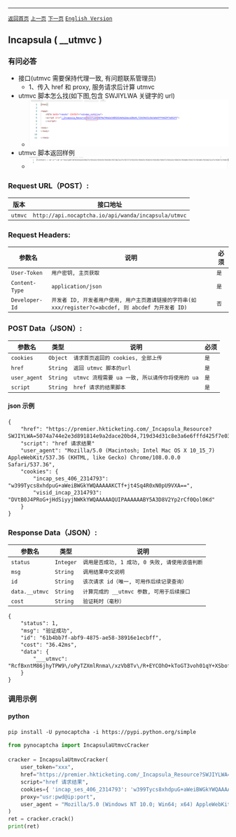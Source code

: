 ------

[`返回首页`](../README.md)    [`上一页`](incapsula.md)       [`下一页`](incapsula_rbzid.md)   [`English Version`](../en-US/incapsula_utmvc.md)

## Incapsula ( __utmvc )

### 有问必答

* 接口(utmvc 需要保持代理一致, 有问题联系管理员)
    * 1、传入 href 和 proxy, 服务请求后计算 utmvc 
* utmvc 脚本怎么找(如下图,包含 SWJIYLWA 关键字的 url)
    * ![incapsula](/images/incapsula/incapsula3.png)
* utmvc 脚本返回样例
    * ![incapsula](/images/incapsula/incapsula4.png)

### Request URL（POST）:

| 版本               | 接口地址                                                    |
|-------------------|---------------------------------------------------------|
| `utmvc` | `http://api.nocaptcha.io/api/wanda/incapsula/utmvc` |

### Request Headers:

| 参数名            | 说明                 | 必须  |
|----------------|--------------------|-----|
| `User-Token`   | `用户密钥, 主页获取`       | `是` |
| `Content-Type` | `application/json` | `是` |
| `Developer-Id` | `开发者 ID, 开发者用户使用, 用户主页邀请链接的字符串(如 xxx/register?c=abcdef, 则 abcdef 为开发者 ID)`           | `否` |

### POST Data（JSON）:

| 参数名          | 类型        | 说明  | 必须  |
|--------------|-----------|----------------------|-----|
| `cookies`    | `Object`  | `请求首页返回的 cookies, 全部上传` | `是` |
| `href`        | `String`  | `返回 utmvc 脚本的url` | `是` |
| `user_agent` | `String`  | `utmvc 流程需要 ua 一致, 所以请传你将使用的 ua`  | `是` |
| `script` | `String`  | `href 请求的结果脚本` | `是` |

#### json 示例

```
{
    "href": "https://premier.hkticketing.com/_Incapsula_Resource?SWJIYLWA=5074a744e2e3d891814e9a2dace20bd4,719d34d31c8e3a6e6fffd425f7e032f3",
    "script": "href 请求结果"
    "user_agent": "Mozilla/5.0 (Macintosh; Intel Mac OS X 10_15_7) AppleWebKit/537.36 (KHTML, like Gecko) Chrome/108.0.0.0 Safari/537.36",
    "cookies": {
        "incap_ses_406_2314793": "w399Tycs8xhdpuG+aWeiBWGkYWQAAAAAKCTf+jt4Sq4R0xN0pU9VXA==",
        "visid_incap_2314793": "DVtB0J4PRoG+jHdSiyyjNWKkYWQAAAAAQUIPAAAAAABY5A3D8V2Yp2rCf0Qol0Kd"
    }
}
```

### Response Data（JSON）:

| 参数名            | 类型        | 说明                            |
|----------------|-----------|-------------------------------|
| `status`       | `Integer` | `调用是否成功, 1 成功, 0 失败, 请使用该值判断` |
| `msg`          | `String`  | `调用结果中文说明`                    |
| `id`           | `String`  | `该次请求 id（唯一, 可用作后续记录查询）`      |
| `data.__utmvc` | `String`  | `计算完成的 __utmvc 参数, 可用于后续接口`    |
| `cost`         | `String`  | `验证耗时（毫秒）`                    |

```
{
    "status": 1,
    "msg": "验证成功",
    "id": "61b4bb7f-abf9-4875-ae58-38916e1ecbff",
    "cost": "36.42ms",
    "data": {
        "___utmvc": "RcfBxntM86jhyTPW9\/oPyTZXmlRnma\/xzVbBTv\/R+EYCOhO+kToGT3voh01qY+XSbofVvKsiiT3idzZPd+\/D2rC8dghiDx9BghnUQmDnnTl1ItRMO2oSM11H1NOZzkYe7zMTCVt9J1lITjqAf7+6ugxunXAqgbprbsxFO0aTWZvFB7yk7mTDbmym6x54XJQTGFv\/EXDCZRRFdFGyvERlFd+NYnBflIZmGt78FvFx\/z377YrMoBFcvOMa9fitI6Om\/GncCxQp4Clfw5TEHiCUjag07zwzX9GBpFg\/WelYYkDHDiJE0XpBvrhGBFF\/6mEsjm4koZ+zKQRlsmhWVl3ebKDB+6XPEf1bSEPUFIjKTcX09XjgqWoVUKxcJ1M0TFCoISEBw6XomRAPesLIusgdLl76s++cxHfaouRsK6O4hHyDafDYBMIN1fMeK6onWYsl2KK4bklSOV5F9kLK2hYgnrPxONTd2WTqsnt4XDxqUc7FnmvRNeSJ7jdlAK7r3SpaZy2a5O+Dmmsff89kNmDOze3DiYl8sxNs4g9fhaaLEEavfhotUUL+p1Bu\/mHTjW7ZSfnTsjrL4AkeQN2IDL6jZ2giarbl\/QiRn\/JJo+4wppxXeUs\/iq8h+WFOyDRZYqTBKgbsR0V838D4G8pyZvOTomBnlFxaPMXQWapoDPZ5FxB6irCl\/Gp3vjH0QR31jkN7EV4ZzX1\/NG\/Uurgyr9fuSZAAaKh8A818xxshT5JIK30WPx8NzR7S\/BK+std1WK4Vbnxxnt+Ug\/2HImjJPkgqSOxpQCq0m3J48sZs1TsuHUryRpLVu7FPjIX\/Y4K2i1\/Oa6er+oNyyED4ZuBuEKTsIoDE3cQisABkK59OJw3e9nIPPvUA7S4j504DzcS0YyMEvubKfydUzcbuCqBv3bbtJvtCHTbd6RcRqnarOcnOSh51BdW7rBlopVLQNfdg5rI9lvNGBn3B7WmQvkoPi7DpEZA\/\/mgdIcFd3BAbYlyUNSuQG38Gw2BcclsUK4tF3ybYNGTuyHWYmlIgF4nIGfq7uZtYTeZkHEoZepneCKMiAm81fL9ySSU2agC7Uo7gDtzhrldrUI06XINOdRu5ghaeoNxcrJqkuvBlUKmhW37vhmPH\/B3I3\/r4PrgNAJfplRyLQv8fdJBg1HZDl2\/dvTs0Od\/NLQpDt3fTo0eYJ++EGiTReMHXXGGc7IgYN3zVGwTs6toqYRraRKqOGyjKZ1smsMkuZdHl899ZHMrbehaYVu+onsITpxTBjqQiHoV4Cs6PcLC8hs2Fat+3+Rq81pzOBc11A53y+bBDhm5rlGC6kuhWUYQZLGh6Q8dy7DaBuDagCEsq\/qGzyoayKqZBflHT3xotXWxsadCQGRVjY2V3lsk75yJIdegGLlcMCejZRVikY\/9vnwpdo7q6yptfoTmqxqr63WOOVVgRhw+oA1vnyXF85\/cV5R6L6B3EW28thIpeZlEhaqsH0jm3grVxZjuRRGFTQ4ObC5ubR6wmfioRoMLNQMQVZzUYlkmkSS1ixv05OS1cg5mDbC6WTuFl42Wl8a663VuGOtPTY1uSwZ8sOcXXlcGo9W1OQTAIbF\/2VoS+gJyvhiYDHq\/e6s04n7Sia5+lCCXJ0GPWHT0SLRtKHfaOyy9geB82UU9Sb47SIYunQ2S5OzL9X2XdA5823bytz42GKDR+c6dP7dB2xtxV27lciByVCn\/s5pQaJGQJm3X1wnd\/\/mzjxEoSATgm2fP3SJBElLrd3WQ6NED75XKgaw5hrKzG\/Yl\/IhbSFJdYkHK0Y4VRYEvZ0nDZBZtOX3r96JBHn5szz7TD7ngkGCa1RmUBvjHrQMwvCNvu6zwHozlN1nNXcw1ekTj4JEoXPLtYIIaw7amEdbBzdp3fvZJJ\/xwZhowaUpOH4Ml7Y\/slWsJ3B6ZNWvDD9izXritrNVc6yUljs053302cFkbG+qoaCSkol2hWf5LoAq+0i4xU9ZsTuE537w7t7Fv9ZcHwgEBTgrJ2Wc42pqAmw6JUDJdGbSUL11ZhYuHE5iixrlZJ2ZsYdTtaN180fpMDprT0YLOo4tPvYQa2cn8c0eTvmKbuAZlzcxmBJ9kx6a0pH8uA1YbXd5fpfYdy2vcO\/gO5qRJ2FrGvCF+RHD7Ana9OVbnHsFaI22ZqxLIBuSu6P4fIlLxf\/7Ri3qyhDJ40+owEBqajKOCBNDje+iL\/IgnQN1sUB+bFRfqAzAB9ejN\/0FUUwaculCjdiiOPy42y1Ml3nyrlWB89KL5kpFVWyZ6afiJLV2V0R4eJrg65sU3UbaWS0i4AChHLYInyXw0Ll4EnOAJo8dZ3hKdteYzhSx5CXRFXtbn9\/YeNjX1m7cbAkojc4RkxT\/ICULCwzo8Oshz8LHNigszgp40X71nvFiyxLN+ZGMSkGuz29XWrZN\/bfMN4cbzHFnmZaJmvWAtfzGyj5dw1B3WKBJHbEVy6f33cbMCbqEeHwCRibtPGvvHTDaP37pUO0Ya50TjHscaRbcdOgbBC24r65MOXeWQoKqARnuwN0fLkv9Vqpd2s8\/1\/8L6f1Sdk9FEcMrFqGAq\/xGmXpiGUStNdmWPuRADSo8XHWl\/OQdGhZk6TejmSccDrMwkG5Vm5jp1q7XpcbqDvj9natEYI3N+6h\/71eF+FAeZcfTef8yxkaWdlc3Q9MTgyMjU1LHM9NjE5MGE4OTM4M2EyN2Q5OWFhOWI5ZTY0OWM3ZTdmOGM2MDgzNjdiMmE3NjU4YzZjYThhZGE1NmE4YjY3NzdhYTczOTk5YzgwNzQ5ZjZmNmY="
    }
}
```

### 调用示例

#### python

```shell
pip install -U pynocaptcha -i https://pypi.python.org/simple
```

```python
from pynocaptcha import IncapsulaUtmvcCracker

cracker = IncapsulaUtmvcCracker(
    user_token="xxx",
    href="https://premier.hkticketing.com/_Incapsula_Resource?SWJIYLWA=719d34d31c8e3a6e6fffd425f7e032f3",
    script="href 请求结果",
    cookies={ 'incap_ses_406_2314793': 'w399Tycs8xhdpuG+aWeiBWGkYWQAAAAAKCTf+jt4Sq4R0xN0pU9VXA==', 'visid_incap_2314793': 'DVtB0J4PRoG+jHdSiyyjNWKkYWQAAAAAQUIPAAAAAABY5A3D8V2Yp2rCf0Qol0Kd' },
    proxy="usr:pwd@ip:port",
    user_agent = "Mozilla/5.0 (Windows NT 10.0; Win64; x64) AppleWebKit/537.36 (KHTML, like Gecko) Chrome/113.0.0.0 Safari/537.36"
)
ret = cracker.crack()
print(ret)
```
